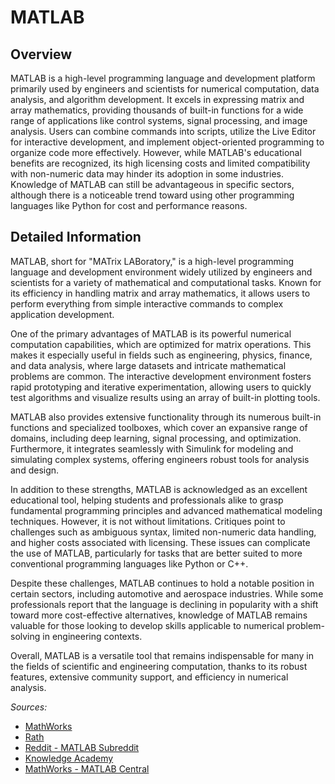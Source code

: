 # MATLAB

## Overview

MATLAB is a high-level programming language and development platform primarily used by engineers and scientists for numerical computation, data analysis, and algorithm development. It excels in expressing matrix and array mathematics, providing thousands of built-in functions for a wide range of applications like control systems, signal processing, and image analysis. Users can combine commands into scripts, utilize the Live Editor for interactive development, and implement object-oriented programming to organize code more effectively. However, while MATLAB's educational benefits are recognized, its high licensing costs and limited compatibility with non-numeric data may hinder its adoption in some industries. Knowledge of MATLAB can still be advantageous in specific sectors, although there is a noticeable trend toward using other programming languages like Python for cost and performance reasons.

## Detailed Information

MATLAB, short for "MATrix LABoratory," is a high-level programming language and development environment widely utilized by engineers and scientists for a variety of mathematical and computational tasks. Known for its efficiency in handling matrix and array mathematics, it allows users to perform everything from simple interactive commands to complex application development.

One of the primary advantages of MATLAB is its powerful numerical computation capabilities, which are optimized for matrix operations. This makes it especially useful in fields such as engineering, physics, finance, and data analysis, where large datasets and intricate mathematical problems are common. The interactive development environment fosters rapid prototyping and iterative experimentation, allowing users to quickly test algorithms and visualize results using an array of built-in plotting tools.

MATLAB also provides extensive functionality through its numerous built-in functions and specialized toolboxes, which cover an expansive range of domains, including deep learning, signal processing, and optimization. Furthermore, it integrates seamlessly with Simulink for modeling and simulating complex systems, offering engineers robust tools for analysis and design.

In addition to these strengths, MATLAB is acknowledged as an excellent educational tool, helping students and professionals alike to grasp fundamental programming principles and advanced mathematical modeling techniques. However, it is not without limitations. Critiques point to challenges such as ambiguous syntax, limited non-numeric data handling, and higher costs associated with licensing. These issues can complicate the use of MATLAB, particularly for tasks that are better suited to more conventional programming languages like Python or C++.

Despite these challenges, MATLAB continues to hold a notable position in certain sectors, including automotive and aerospace industries. While some professionals report that the language is declining in popularity with a shift toward more cost-effective alternatives, knowledge of MATLAB remains valuable for those looking to develop skills applicable to numerical problem-solving in engineering contexts.

Overall, MATLAB is a versatile tool that remains indispensable for many in the fields of scientific and engineering computation, thanks to its robust features, extensive community support, and efficiency in numerical analysis.

*Sources:*
- [MathWorks](https://www.mathworks.com/products/matlab.html)
- [Rath](https://www.rath.org/matlab-is-a-terrible-programming-language.html)
- [Reddit - MATLAB Subreddit](https://www.reddit.com/r/matlab/comments/l0yjd/does_matlab_count_as_programming_experience/)
- [Knowledge Academy](https://www.theknowledgeacademy.com/blog/advantages-of-matlab/)
- [MathWorks - MATLAB Central](https://www.mathworks.com/matlabcentral/answers/72325-will-i-even-use-matlab-in-my-engineering-career)

